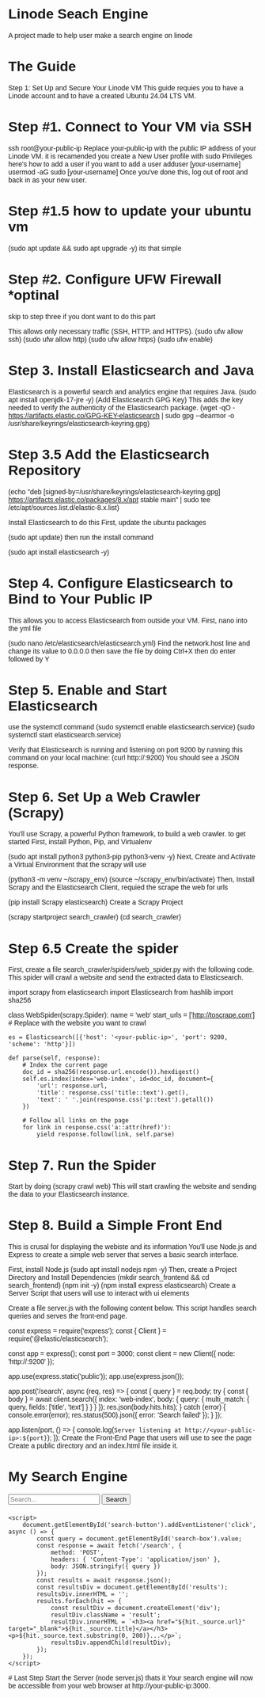 # Linode Seach Engine
A project made to help user make a search engine on linode
# The Guide
Step 1: Set Up and Secure Your Linode VM
This guide requies you to have a Linode account and to have a created Ubuntu 24.04 LTS VM.
# Step #1. Connect to Your VM via SSH
ssh root@your-public-ip
Replace your-public-ip with the public IP address of your Linode VM.
it is recamended you create a New User profile with sudo Privileges
here's how to add a user if you want to add a user 
adduser [your-username]
usermod -aG sudo [your-username]
Once you've done this, log out of root and back in as your new user.

# Step #1.5 how to update your ubuntu vm
(sudo apt update && sudo apt upgrade -y)
its that simple

# Step #2. Configure UFW Firewall *optinal 

skip to step three if you dont want to do this part

This allows only necessary traffic (SSH, HTTP, and HTTPS).
(sudo ufw allow ssh)
(sudo ufw allow http)
(sudo ufw allow https)
(sudo ufw enable)

# Step 3. Install Elasticsearch and Java
Elasticsearch is a powerful search and analytics engine that requires Java.
(sudo apt install openjdk-17-jre -y)
(Add Elasticsearch GPG Key)
This adds the key needed to verify the authenticity of the Elasticsearch package.
(wget -qO - https://artifacts.elastic.co/GPG-KEY-elasticsearch | sudo gpg --dearmor -o /usr/share/keyrings/elasticsearch-keyring.gpg)

# Step 3.5 Add the Elasticsearch Repository
(echo "deb [signed-by=/usr/share/keyrings/elasticsearch-keyring.gpg] https://artifacts.elastic.co/packages/8.x/apt stable main" | sudo tee /etc/apt/sources.list.d/elastic-8.x.list)

Install Elasticsearch
to do this First, update the ubuntu packages

(sudo apt update)
then run the install command

(sudo apt install elasticsearch -y)

# Step 4. Configure Elasticsearch to Bind to Your Public IP

This allows you to access Elasticsearch from outside your VM.
First, nano into the yml file

(sudo nano /etc/elasticsearch/elasticsearch.yml)
Find the network.host line and change its value to 0.0.0.0
then save the file by doing Ctrl+X then do enter followed by Y
 
# Step 5. Enable and Start Elasticsearch
use the systemctl command
(sudo systemctl enable elasticsearch.service)
(sudo systemctl start elasticsearch.service)

Verify that Elasticsearch is running and listening on port 9200 by running this command on your local machine:
(curl http://<your-public-ip>:9200)
You should see a JSON response.

# Step 6. Set Up a Web Crawler (Scrapy)
You'll use Scrapy, a powerful Python framework, to build a web crawler.
to get started First, install Python, Pip, and Virtualenv

(sudo apt install python3 python3-pip python3-venv -y)
Next, Create and Activate a Virtual Environment that the scrapy will use

(python3 -m venv ~/scrapy_env)
(source ~/scrapy_env/bin/activate)
Then, Install Scrapy and the Elasticsearch Client, requied the scrape the web for urls

(pip install Scrapy elasticsearch)
Create a Scrapy Project

(scrapy startproject search_crawler)
(cd search_crawler)

# Step 6.5 Create the spider
First, create a file search_crawler/spiders/web_spider.py with the following code. This spider will crawl a website and send the extracted data to Elasticsearch.

import scrapy
from elasticsearch import Elasticsearch
from hashlib import sha256

class WebSpider(scrapy.Spider):
    name = 'web'
    start_urls = ['http://toscrape.com']  # Replace with the website you want to crawl

    es = Elasticsearch([{'host': '<your-public-ip>', 'port': 9200, 'scheme': 'http'}])

    def parse(self, response):
        # Index the current page
        doc_id = sha256(response.url.encode()).hexdigest()
        self.es.index(index='web-index', id=doc_id, document={
            'url': response.url,
            'title': response.css('title::text').get(),
            'text': ' '.join(response.css('p::text').getall())
        })

        # Follow all links on the page
        for link in response.css('a::attr(href)'):
            yield response.follow(link, self.parse)
# Step 7. Run the Spider
Start by doing 
(scrapy crawl web)
This will start crawling the website and sending the data to your Elasticsearch instance.

# Step 8. Build a Simple Front End
This is crusal for displaying the webiste and its information
You'll use Node.js and Express to create a simple web server that serves a basic search interface.

First, install Node.js
(sudo apt install nodejs npm -y)
Then, create a Project Directory and Install Dependencies
(mkdir search_frontend && cd search_frontend)
(npm init -y)
(npm install express elasticsearch)
Create a Server Script that users will use to interact with ui elements

Create a file server.js with the following content below. This script handles search queries and serves the front-end page.

const express = require('express');
const { Client } = require('@elastic/elasticsearch');

const app = express();
const port = 3000;
const client = new Client({ node: 'http://<your-public-ip>:9200' });

app.use(express.static('public'));
app.use(express.json());

app.post('/search', async (req, res) => {
    const { query } = req.body;
    try {
        const { body } = await client.search({
            index: 'web-index',
            body: {
                query: {
                    multi_match: {
                        query,
                        fields: ['title', 'text']
                    }
                }
            }
        });
        res.json(body.hits.hits);
    } catch (error) {
        console.error(error);
        res.status(500).json({ error: 'Search failed' });
    }
});

app.listen(port, () => {
    console.log(`Server listening at http://<your-public-ip>:${port}`);
});
Create the Front-End Page that users will use to see the page
Create a public directory and an index.html file inside it.

<!DOCTYPE html>
<html lang="en">
<head>
    <meta charset="UTF-8">
    <title>Simple Search Engine</title>
    <style>
        body { font-family: sans-serif; padding: 20px; }
        #results { margin-top: 20px; }
        .result { border: 1px solid #ccc; padding: 10px; margin-bottom: 10px; border-radius: 8px; }
        .result h3 { margin-top: 0; }
    </style>
</head>
<body>
    <h1>My Search Engine</h1>
    <input type="text" id="search-box" placeholder="Search...">
    <button id="search-button">Search</button>
    <div id="results"></div>

    <script>
        document.getElementById('search-button').addEventListener('click', async () => {
            const query = document.getElementById('search-box').value;
            const response = await fetch('/search', {
                method: 'POST',
                headers: { 'Content-Type': 'application/json' },
                body: JSON.stringify({ query })
            });
            const results = await response.json();
            const resultsDiv = document.getElementById('results');
            resultsDiv.innerHTML = '';
            results.forEach(hit => {
                const resultDiv = document.createElement('div');
                resultDiv.className = 'result';
                resultDiv.innerHTML = `<h3><a href="${hit._source.url}" target="_blank">${hit._source.title}</a></h3><p>${hit._source.text.substring(0, 200)}...</p>`;
                resultsDiv.appendChild(resultDiv);
            });
        });
    </script>
</body>
</html>
# Last Step Start the Server
(node server.js)
thats it
Your search engine will now be accessible from your web browser at http://your-public-ip:3000.

